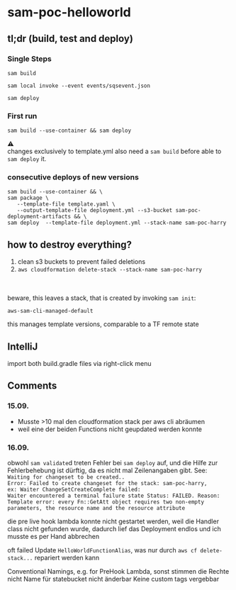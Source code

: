 # sam-poc-helloworld


## tl;dr (build, test and deploy)
### Single Steps  
`sam build`
  
`sam local invoke --event events/sqsevent.json`
  
`sam deploy`

### First run
`sam build --use-container && sam deploy`


:warning: <br/>
changes exclusively to template.yml also need a `sam build` before able to `sam deploy` it.


### consecutive deploys of new versions
```
sam build --use-container && \
sam package \
   --template-file template.yaml \
   --output-template-file deployment.yml --s3-bucket sam-poc-deployment-artifacts && \
sam deploy  --template-file deployment.yml --stack-name sam-poc-harry
```

## how to destroy everything?
1. clean s3 buckets to prevent failed deletions 
2. `aws cloudformation delete-stack --stack-name sam-poc-harry`

<br/><br/>
beware, this leaves a stack, that is created by invoking `sam init`:

`aws-sam-cli-managed-default`

this manages template versions, comparable to a TF remote state

  
  
## IntelliJ

import both build.gradle files via right-click menu


## Comments
### 15.09.
- Musste >10 mal den cloudformation stack per aws cli abräumen
- weil eine der beiden Functions nicht geupdated werden konnte


### 16.09.
obwohl `sam validate`d treten Fehler bei `sam deploy` auf, und die Hilfe zur Fehlerbehebung ist dürftig, da es nicht mal Zeilenangaben gibt.
See: 
<br>
`Waiting for changeset to be created..`<br>
`Error: Failed to create changeset for the stack: sam-poc-harry,`<br>
`ex: Waiter ChangeSetCreateComplete failed:`<br>
`Waiter encountered a terminal failure state Status: FAILED. Reason: Template error: every Fn::GetAtt object requires two non-empty parameters, the resource name and the resource attribute`
 

die pre live hook lambda konnte nicht gestartet werden, weil die Handler class nicht gefunden wurde, dadurch lief das Deployment endlos und ich musste es per Hand abbrechen
 
 
oft failed Update `HelloWorldFunctionAlias`, was nur durch `aws cf delete-stack...` repariert werden kann 


Conventional Namings, e.g. for PreHook Lambda, sonst stimmen die Rechte nicht
Name für statebucket nicht änderbar
Keine custom tags vergebbar
